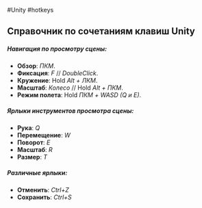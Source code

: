#Unity #hotkeys

## Справочник по сочетаниям клавиш Unity

##### Навигация по просмотру сцены:

- **Обзор**: *ПКМ*.
- **Фиксация**: *F* // *DoubleClick*.
- **Кружение**: Hold *Alt + ЛКМ*.
- **Масштаб**: *Колесо* // Hold *Alt + ПКМ*.
- **Режим полета**: Hold *ПКМ + WASD (Q и E)*.

##### Ярлыки инструментов просмотра сцены:
- **Рука**: *Q*
- **Перемещение**: *W*
- **Поворот**: *E*
- **Масштаб**: *R*
- **Размер**: *Т*

##### Различные ярлыки:
- **Отменить**: *Ctrl+Z* 
- **Сохранить**: *Ctrl+S* 
